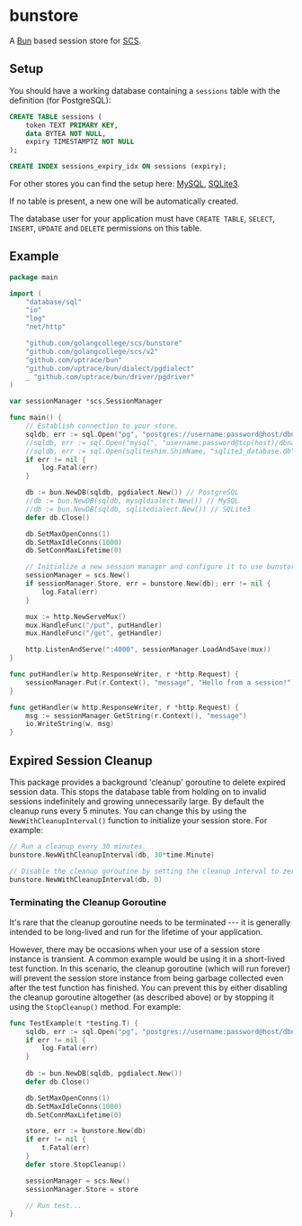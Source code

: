# bunstore

A [Bun](https://github.com/uptrace/bun) based session store for [SCS](https://github.com/golangcollege/scs).

## Setup

You should have a working database containing a `sessions` table with the definition (for PostgreSQL):

```sql
CREATE TABLE sessions (
	token TEXT PRIMARY KEY,
	data BYTEA NOT NULL,
	expiry TIMESTAMPTZ NOT NULL
);

CREATE INDEX sessions_expiry_idx ON sessions (expiry);
```
For other stores you can find the setup here: [MySQL](https://github.com/golangcollege/scs/tree/master/mysqlstore), [SQLite3](https://github.com/golangcollege/scs/tree/master/sqlite3store).

If no table is present, a new one will be automatically created.

The database user for your application must have `CREATE TABLE`, `SELECT`, `INSERT`, `UPDATE` and `DELETE` permissions on this table.

## Example

```go
package main

import (
	"database/sql"
	"io"
	"log"
	"net/http"

	"github.com/golangcollege/scs/bunstore"
	"github.com/golangcollege/scs/v2"
	"github.com/uptrace/bun"
	"github.com/uptrace/bun/dialect/pgdialect"
	_ "github.com/uptrace/bun/driver/pgdriver"
)

var sessionManager *scs.SessionManager

func main() {
	// Establish connection to your store.
	sqldb, err := sql.Open("pg", "postgres://username:password@host/dbname") // PostgreSQL
	//sqldb, err := sql.Open("mysql", "username:password@tcp(host)/dbname?parseTime=true") // MySQL
	//sqldb, err := sql.Open(sqliteshim.ShimName, "sqlite3_database.db") // SQLite3
	if err != nil {
		log.Fatal(err)
	}

	db := bun.NewDB(sqldb, pgdialect.New()) // PostgreSQL
	//db := bun.NewDB(sqldb, mysqldialect.New()) // MySQL
	//db := bun.NewDB(sqldb, sqlitedialect.New()) // SQLite3
	defer db.Close()

	db.SetMaxOpenConns(1)
	db.SetMaxIdleConns(1000)
	db.SetConnMaxLifetime(0)

	// Initialize a new session manager and configure it to use bunstore as the session store.
	sessionManager = scs.New()
	if sessionManager.Store, err = bunstore.New(db); err != nil {
        log.Fatal(err)
    }

	mux := http.NewServeMux()
	mux.HandleFunc("/put", putHandler)
	mux.HandleFunc("/get", getHandler)

	http.ListenAndServe(":4000", sessionManager.LoadAndSave(mux))
}

func putHandler(w http.ResponseWriter, r *http.Request) {
	sessionManager.Put(r.Context(), "message", "Hello from a session!")
}

func getHandler(w http.ResponseWriter, r *http.Request) {
	msg := sessionManager.GetString(r.Context(), "message")
	io.WriteString(w, msg)
}
```

## Expired Session Cleanup

This package provides a background 'cleanup' goroutine to delete expired session data. This stops the database table from holding on to invalid sessions indefinitely and growing unnecessarily large. By default the cleanup runs every 5 minutes. You can change this by using the `NewWithCleanupInterval()` function to initialize your session store. For example:

```go
// Run a cleanup every 30 minutes.
bunstore.NewWithCleanupInterval(db, 30*time.Minute)

// Disable the cleanup goroutine by setting the cleanup interval to zero.
bunstore.NewWithCleanupInterval(db, 0)
```

### Terminating the Cleanup Goroutine

It's rare that the cleanup goroutine needs to be terminated --- it is generally intended to be long-lived and run for the lifetime of your application.

However, there may be occasions when your use of a session store instance is transient. A common example would be using it in a short-lived test function. In this scenario, the cleanup goroutine (which will run forever) will prevent the session store instance from being garbage collected even after the test function has finished. You can prevent this by either disabling the cleanup goroutine altogether (as described above) or by stopping it using the `StopCleanup()` method. For example:

```go
func TestExample(t *testing.T) {
	sqldb, err := sql.Open("pg", "postgres://username:password@host/dbname")
	if err != nil {
		log.Fatal(err)
	}
	
	db := bun.NewDB(sqldb, pgdialect.New())
	defer db.Close()

	db.SetMaxOpenConns(1)
	db.SetMaxIdleConns(1000)
	db.SetConnMaxLifetime(0)

    store, err := bunstore.New(db)
    if err != nil {
	    t.Fatal(err)
    }
	defer store.StopCleanup()

	sessionManager = scs.New()
	sessionManager.Store = store

	// Run test...
}
```